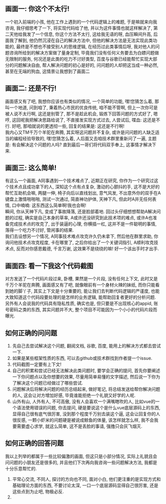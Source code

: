 ## 画面一: 你这个不太行!
一个初入前端的小孩, 他在工作上遇到的一个代码逻辑上的难题, 于是嘛就来向我咨询, 我仔细思考了一下, 将实现代码给了他, 并以为这件事情也就这样解决了, 第二天他给我发了一个信息, 你这个方法不太行, 这给我无语的呀, 血压瞬间升高, 后面我了解到, 他仍然沉浸在自己的解决方法中, 但他的解决方法是无法实现此类功能的, 最终是不想也不接受别人的思维逻辑, 在经历过此类事情后呀, 我对他人的问题咨询所给到的解决方案做了量身定制, 毕竟我们没有任何义务要去为白嫖问题做无限制的服务, 何况还是此类的吃力不讨好类型, 百度与谷歌已经能帮忙实现大部分的问题解决自由, 帮人解决问题的初心是好的, 问问题的人却把这当成一种必然, 甚至在无端的狗血, 这情景让我想到了画面二
## 画面二: 还是不行!
画面感又有了吧, 我想你应该也有类似的情况, 一个简单的功能, 嘿!您猜怎么着, 那叫一个地道, 问到咱了, 秉着热心市民的优良传统, 咱不能不管啊, 但上一次你可是被人说不太行啊, 这还是别管了, 那不是趁此机会, 锻炼下回答问题的方式好了, 嗯哼, 这回呢我把解决思路给说了, 不直接发实现方式过去, 人尝试后, 喋血: 这还是不行. 好吧, 那咱就说的更透彻一些, 回复的结果是: 这还是不行啊!<br>
我内心又TM千万个羊驼在奔腾, 其实呀这问题并不复杂, 或许是问问题的人缺乏适当的编程经验导致的, 嘿!您猜怎么着, 人后面又去咱技术群里重新问了一遍, 主题是: 有会解决这个问题的人吗? 直到最后一哥们将代码双手奉上, 这事情才解决下来.
## 画面三: 这么简单!
有这么一个画面, A同事遇到一个技术难点了, 近期正在研究, 你作为一个研究过这个技术点且成功拿下的人, 深知这个点有点复杂, 激动的心颤抖的手, 这不是大好的帮忙互助机会嘛, 两腿一伸, 椅子向后以直线划出, 意气风发, 不出意外你的双手在A键盘上激情啪啪啪, 测试一次通过, 简直神功护体, 天神下凡, 但此时A并无任何表情, 口中喃喃: 这东西这么简单啊!我也会啊!<br>
瞬间, 你从天神下凡, 变成了事故降落, 还是脸部着地. 回过头仔细想想帮助A解决问题的过程, 确实是自己本身的草率, A或许还没研究到此技术项的难点, 或许A也准备完成技术点的攻克了, 出于装逼的心理, 你横插一杠, 这并不是一件聪明的事情, 落得一个吃力不讨好, 管闲事的结果. <br>
我们去设想另一个情况, A同事技术难点攻克许久仍未拿下, 然后他在群里求助, 你询问他技术点攻克程度, 卡在哪里了, 之后你给出了一个关键词指引, A顺利攻克技术点, 反而对你感恩戴德, 千言万谢, 这效果不是绕绕的嘛! 好一个该出手时才出手.
## 画面四: 看一下我这个代码截图
对方发送了一个代码片段过来, 卧槽, 果然是一个片段, 没有任何上下文, 此时又是千万个羊驼在奔腾, 画面感又有了吧, 就像眼前有一个身材火辣的妹纸, 而你只能看到她的脚丫子, 其实上下文是十分重要的, 能让我们去判断代码逻辑的严谨度, 也能大致知道这个代码段要处理的是怎样的业务逻辑, 能帮助回复者更好的分析问题.<br>
另外有人会说我的代码具有隐私性质, 确实也是, 但只要是不出现核心的appid, 账号密码之类的东西, 其实问题并不大, 整个项目不可能因为一个小小的代码片段而曝光.
## 如何正确的问问题
1. 先自己去尝试解决这个问题, 翻阅文档, 谷歌, 百度, 能用上的解决方式都去尝试一下.<br>
2. 如果是某些框架性质的东西, 可以去github或技术群找到作者提一个issue.<br>
3. 代码截图一定要有上下文!
4. 自己的积累和尝试已经无法解决此类问题时, 要学会正确的提问, 首先你要阐述一下你问题点以及你想要的效果, 尽量用简单易懂的文字描述, 然后说一下你为了解决这个问题已经做过了哪些尝试.
5. 问题解决后将解决问题的经历总结起来, 做好笔记, 将总结发送给帮你解决问题的人, 这会让对方增加好感, 毕竟谁能拒绝一个礼貌又好学的人呢.
6. 山外有山, 人外有人, 不可高傲, 没有人会喜欢一个满嘴瞎吹的人, 比如vue的一个语法使用错误的问题, 你去提问, 硬是要说这个是什么vue底层源码上的东西, 显得自己很有底气很厉害, 没到那个程度千万别去装这个逼, 这会让回复你的人很反感, 一颗小虾米的问题硬是被说成鲸鱼的体量, 该怎样就怎么样, 我不会我要需要虚心求学, 就这么简单, 这不是丢脸的事请, 强撸只会灰飞烟灭.
## 如何正确的回答问题
我以上列举的都属于一些比较偏激的画面, 但这只是小部分情况, 实际上礼貌且会问问题的小朋友还是很多的, 并且他们下次再向我咨询一些问题解决方法, 我都是十分乐意帮忙的. <br>
1. 平常心交流, 不同人, 探讨的方向也不同, 面对小白, 他们更注重的是实现方式和基础理论方面的东西, 不要讨论太深, 一口一个底层源码显得自己很厉害, 还是这些点到为止吧, 物极必反.
2. 
